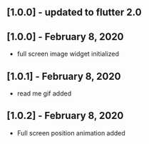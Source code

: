 ## [1.0.0] - updated to flutter 2.0
## [1.0.0] - February 8, 2020

* full screen image widget  initialized

## [1.0.1] - February 8, 2020

* read me gif added

## [1.0.2] - February 8, 2020

* Full screen position animation added

